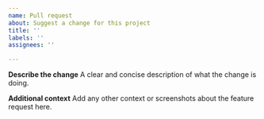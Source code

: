```yaml
---
name: Pull request
about: Suggest a change for this project
title: ''
labels: ''
assignees: ''

---
```


**Describe the change**
A clear and concise description of what the change is doing.

**Additional context**
Add any other context or screenshots about the feature request here.
